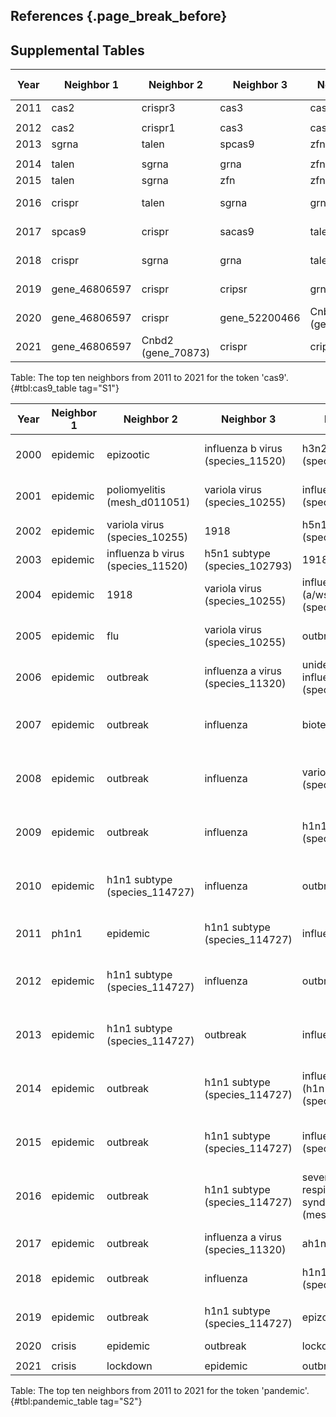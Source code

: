 ## References {.page_break_before}

<!-- Explicitly insert bibliography here -->
<div id="refs"></div>

## Supplemental Tables

| Year | Neighbor 1    | Neighbor 2         | Neighbor 3    | Neighbor 4         | Neighbor 5         | Neighbor 6 | Neighbor 7         | Neighbor 8    | Neighbor 9         | Neighbor 10        | 
|------|---------------|--------------------|---------------|--------------------|--------------------|--------------------|--------------------|---------------|--------------------|--------------------| 
| 2011 | cas2          | crispr3            | cas3          | cas1               | cse3               | cas4       | csn1               | crispr1       | csn2               | crispr             | 
|  |    |          |     |         |          | |          |     |         |        | 
| 2012 | cas2          | crispr1            | cas3          | cas1               | cas10              | crispr3    | tracrrna           | crispr        | csn1               | crispr4            | 
| 2013 | sgrna         | talen              | spcas9        | zfns               | grna               | zfn        | dcas9              | nickase       | pcocas9            | crispr             | 
| |    |         |     |        |         |  |         |    |        |      | 
| 2014 | talen         | sgrna              | grna          | zfn                | dcas9              | zfns       | crispr             | rgen          | grnas              | sgrnas             | 
| 2015 | talen         | sgrna              | zfn           | zfns               | grna               | crispr     | spcas9             | dcas9         | cas9n              | sgrnas             | 
| 2016 | crispr        | talen              | sgrna         | grna               | zfn                | cripsr     | sacas9             | spcas9        | zfns               | Cnbd2 (gene_70873) | 
| 2017 | spcas9        | crispr             | sacas9        | talen              | sgrna              | grna       | Cnbd2 (gene_70873) | gene_46806597 | cas9n              | cripsr             | 
| 2018 | crispr        | sgrna              | grna          | talen              | gene_46806597      | cripsr     | spcas9             | cas9n         | Cnbd2 (gene_70873) | zfn                | 
| 2019 | gene_46806597 | crispr             | cripsr        | grna               | Cnbd2 (gene_70873) | cas9n      | sgrna              | zfn           | talen              | sacas9             | 
| 2020 | gene_46806597 | crispr             | gene_52200466 | Cnbd2 (gene_70873) | grna               | cripsr     | zfn                | sgrna         | cas-9              | talen              | 
| 2021 | gene_46806597 | Cnbd2 (gene_70873) | crispr        | cripsr             | cas-9              | cas9n      | gene_52200466      | grna          | spcas9             | cas9-              | 

Table: The top ten neighbors from 2011 to 2021 for the token 'cas9'. {#tbl:cas9_table tag="S1"}

| Year | Neighbor 1 | Neighbor 2                        | Neighbor 3                        | Neighbor 4                                            | Neighbor 5                                       | Neighbor 6                                       | Neighbor 7                                       | Neighbor 8                                       | Neighbor 9                                       | Neighbor 10                                      | 
|------|------------|-----------------------------------|-----------------------------------|-------------------------------------------------------|--------------------------------------------------|--------------------------------------------------|--------------------------------------------------|--------------------------------------------------|--------------------------------------------------|--------------------------------------------------| 
| 2000 | epidemic   | epizootic                         | influenza b virus (species_11520) | h3n2 subtype (species_119210)                         | 1918                                             | zoonosis                                         | h1n1 subtype (species_114727)                    | japanese encephalitis virus (species_11072)      | outbreak                                         | poliomyelitis (mesh_d011051)                     | 
| 2001 | epidemic   | poliomyelitis (mesh_d011051)      | variola virus (species_10255)     | influenza a virus (species_11320)                     | plague                                           | epizootic                                        | h3n2 subtype (species_119210)                    | polio                                            | 1918                                             | encephalitis, arbovirus (mesh_d004671)           | 
| 2002 | epidemic   | variola virus (species_10255)     | 1918                              | h5n1 subtype (species_102793)                         | epizootic                                        | resurgence                                       | influenza a virus (species_11320)                | plague                                           | flavivirus                                       | h1n1 subtype (species_114727)                    | 
| 2003 | epidemic   | influenza b virus (species_11520) | h5n1 subtype (species_102793)     | 1918                                                  | reemergence                                      | outbreak                                         | variola                                          | bioterrorism                                     | h3n2 subtype (species_119210)                    | influenza a virus (species_11320)                | 
| 2004 | epidemic   | 1918                              | variola virus (species_10255)     | influenza a virus (a/wsn/1933(h1n1)) (species_382835) | h5n1 subtype (species_102793)                    | reemergence                                      | outbreak                                         | unidentified influenza virus (species_11309)     | influenza a virus (species_11320)                | plague                                           | 
| 2005 | epidemic   | flu                               | variola virus (species_10255)     | outbreak                                              | unidentified influenza virus (species_11309)     | bioterrorism                                     | h5n1 subtype (species_102793)                    | 1918                                             | influenza a virus (species_11320)                | influenza                                        | 
| 2006 | epidemic   | outbreak                          | influenza a virus (species_11320) | unidentified influenza virus (species_11309)          | SARS1 (gene_6301)                                | disaster                                         | influenza                                        | 1918                                             | flu                                              | variola virus (species_10255)                    | 
| 2007 | epidemic   | outbreak                          | influenza                         | bioterrorism                                          | influenza a virus (species_11320)                | h5n1 subtype (species_102793)                    | severe acute respiratory syndrome (mesh_d045169) | unidentified influenza virus (species_11309)     | disaster                                         | flu                                              | 
| 2008 | epidemic   | outbreak                          | influenza                         | variola virus (species_10255)                         | disaster                                         | severe acute respiratory syndrome (mesh_d045169) | influenza a virus (species_11320)                | unidentified influenza virus (species_11309)     | bioterrorism                                     | 1918                                             | 
| 2009 | epidemic   | outbreak                          | influenza                         | h1n1 subtype (species_114727)                         | influenza a virus (species_11320)                | unidentified influenza virus (species_11309)     | severe acute respiratory syndrome (mesh_d045169) | disaster                                         | influenza, human (mesh_d007251)                  | variola virus (species_10255)                    | 
| 2010 | epidemic   | h1n1 subtype (species_114727)     | influenza                         | outbreak                                              | influenza a virus (species_11320)                | unidentified influenza virus (species_11309)     | ph1n1                                            | severe acute respiratory syndrome (mesh_d045169) | influenza, human (mesh_d007251)                  | flu                                              | 
| 2011 | ph1n1      | epidemic                          | h1n1 subtype (species_114727)     | influenza                                             | outbreak                                         | influenza a virus h3n2 (species_41857)           | influenza a virus (species_11320)                | unidentified influenza virus (species_11309)     | influenza a virus (h1n1) (species_1323429)       | influenza, human (mesh_d007251)                  | 
| 2012 | epidemic   | h1n1 subtype (species_114727)     | influenza                         | outbreak                                              | ph1n1                                            | unidentified influenza virus (species_11309)     | influenza a virus h3n2 (species_41857)           | influenza a virus (species_11320)                | influenza, human (mesh_d007251)                  | severe acute respiratory syndrome (mesh_d045169) | 
| 2013 | epidemic   | h1n1 subtype (species_114727)     | outbreak                          | influenza                                             | ph1n1                                            | unidentified influenza virus (species_11309)     | influenza, human (mesh_d007251)                  | influenza a virus (h1n1) (species_1323429)       | influenza a virus (species_11320)                | severe acute respiratory syndrome (mesh_d045169) | 
| 2014 | epidemic   | outbreak                          | h1n1 subtype (species_114727)     | influenza a virus (h1n1) (species_1323429)            | epizootic                                        | ph1n1                                            | influenza a virus (species_11320)                | a(h7n9                                           | severe acute respiratory syndrome (mesh_d045169) | influenza                                        | 
| 2015 | epidemic   | outbreak                          | h1n1 subtype (species_114727)     | influenza a virus (species_11320)                     | severe acute respiratory syndrome (mesh_d045169) | influenza, human (mesh_d007251)                  | influenza                                        | unidentified influenza virus (species_11309)     | h7n9 subtype (species_333278)                    | influenza a virus h3n2 (species_41857)           | 
| 2016 | epidemic   | outbreak                          | h1n1 subtype (species_114727)     | severe acute respiratory syndrome (mesh_d045169)      | ph1n1                                            | epizootic                                        | h7n9                                             | h7n9 subtype (species_333278)                    | hpai                                             | influenza a virus h3n2 (species_41857)           | 
| 2017 | epidemic   | outbreak                          | influenza a virus (species_11320) | ah1n1                                                 | h7n9                                             | epizootic                                        | h1n1 subtype (species_114727)                    | h7n9 subtype (species_333278)                    | unidentified influenza virus (species_11309)     | influenza, human (mesh_d007251)                  | 
| 2018 | epidemic   | outbreak                          | influenza                         | h1n1 subtype (species_114727)                         | epizootic                                        | influenza a virus (species_11320)                | 1918                                             | h7n9 subtype (species_333278)                    | ph1n1                                            | influenza, human (mesh_d007251)                  |
|  |    |          |     |         |          | |          |     |         |        |  
| 2019 | epidemic   | outbreak                          | h1n1 subtype (species_114727)     | epizootic                                             | hpai                                             | orthomyxoviridae (species_11308)                 | h7n9 subtype (species_333278)                    | influenza a virus (species_11320)                | coronavirus infections (mesh_d018352)            | influenza b virus (species_11520)                | 
| 2020 | crisis     | epidemic                          | outbreak                          | lockdown                                              | mesh_c000657245                                  | surge                                            | disaster                                         | quarantine                                       | government                                       | emergency                                        |
|  |    |          |     |         |          | |          |     |         |        |  
| 2021 | crisis     | lockdown                          | epidemic                          | outbreak                                              | mesh_c000657245                                  | surge                                            | quarantine                                       | disaster                                         | government                                       | shutdown                                         | 

Table: The top ten neighbors from 2011 to 2021 for the token 'pandemic'. {#tbl:pandemic_table tag="S2"}